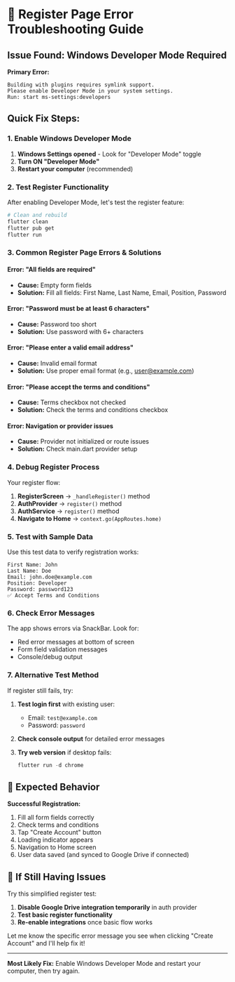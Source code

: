 # 🚨 Register Page Error Troubleshooting Guide

## Issue Found: Windows Developer Mode Required

**Primary Error:**

```
Building with plugins requires symlink support.
Please enable Developer Mode in your system settings.
Run: start ms-settings:developers
```

## Quick Fix Steps:

### 1. Enable Windows Developer Mode

1. **Windows Settings opened** - Look for "Developer Mode" toggle
2. **Turn ON "Developer Mode"**
3. **Restart your computer** (recommended)

### 2. Test Register Functionality

After enabling Developer Mode, let's test the register feature:

```powershell
# Clean and rebuild
flutter clean
flutter pub get
flutter run
```

### 3. Common Register Page Errors & Solutions

#### Error: "All fields are required"

- **Cause:** Empty form fields
- **Solution:** Fill all fields: First Name, Last Name, Email, Position, Password

#### Error: "Password must be at least 6 characters"

- **Cause:** Password too short
- **Solution:** Use password with 6+ characters

#### Error: "Please enter a valid email address"

- **Cause:** Invalid email format
- **Solution:** Use proper email format (e.g., user@example.com)

#### Error: "Please accept the terms and conditions"

- **Cause:** Terms checkbox not checked
- **Solution:** Check the terms and conditions checkbox

#### Error: Navigation or provider issues

- **Cause:** Provider not initialized or route issues
- **Solution:** Check main.dart provider setup

### 4. Debug Register Process

Your register flow:

1. **RegisterScreen** → `_handleRegister()` method
2. **AuthProvider** → `register()` method
3. **AuthService** → `register()` method
4. **Navigate to Home** → `context.go(AppRoutes.home)`

### 5. Test with Sample Data

Use this test data to verify registration works:

```
First Name: John
Last Name: Doe
Email: john.doe@example.com
Position: Developer
Password: password123
✅ Accept Terms and Conditions
```

### 6. Check Error Messages

The app shows errors via SnackBar. Look for:

- Red error messages at bottom of screen
- Form field validation messages
- Console/debug output

### 7. Alternative Test Method

If register still fails, try:

1. **Test login first** with existing user:

   - Email: `test@example.com`
   - Password: `password`

2. **Check console output** for detailed error messages

3. **Try web version** if desktop fails:
   ```powershell
   flutter run -d chrome
   ```

## 🔧 Expected Behavior

**Successful Registration:**

1. Fill all form fields correctly
2. Check terms and conditions
3. Tap "Create Account" button
4. Loading indicator appears
5. Navigation to Home screen
6. User data saved (and synced to Google Drive if connected)

## 🚨 If Still Having Issues

Try this simplified register test:

1. **Disable Google Drive integration temporarily** in auth provider
2. **Test basic register functionality**
3. **Re-enable integrations** once basic flow works

Let me know the specific error message you see when clicking "Create Account" and I'll help fix it!

---

**Most Likely Fix:** Enable Windows Developer Mode and restart your computer, then try again.
